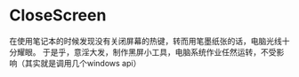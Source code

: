# CloseScreen
在使用笔记本的时候发现没有关闭屏幕的热键，转而用笔墨纸张的话，电脑光线十分耀眼。
于是乎，意淫大发，制作黑屏小工具，电脑系统作业任然运转，不受影响（其实就是调用几个windows api）